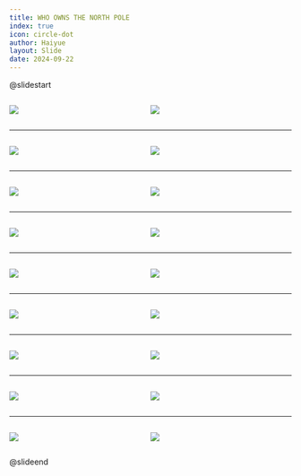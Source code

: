 ```yaml
---
title: WHO OWNS THE NORTH POLE
index: true
icon: circle-dot
author: Haiyue
layout: Slide
date: 2024-09-22
---
```

 
@slidestart

<div style="display:flex">
<div style="flex:1">

![](https://raw.githubusercontent.com/yclord/reading/refs/heads/master/english/Level-V/WHO%20OWNS%20THE%20NORTH%20POLE/001.webp)
</div>
<div style="flex:1">

![](https://raw.githubusercontent.com/yclord/reading/refs/heads/master/english/Level-V/WHO%20OWNS%20THE%20NORTH%20POLE/002.webp)
</div>
</div>

---

<div style="display:flex">
<div style="flex:1">

![](https://raw.githubusercontent.com/yclord/reading/refs/heads/master/english/Level-V/WHO%20OWNS%20THE%20NORTH%20POLE/003.webp)
</div>
<div style="flex:1">

![](https://raw.githubusercontent.com/yclord/reading/refs/heads/master/english/Level-V/WHO%20OWNS%20THE%20NORTH%20POLE/004.webp)
</div>
</div>

---

<div style="display:flex">
<div style="flex:1">

![](https://raw.githubusercontent.com/yclord/reading/refs/heads/master/english/Level-V/WHO%20OWNS%20THE%20NORTH%20POLE/005.webp)
</div>
<div style="flex:1">

![](https://raw.githubusercontent.com/yclord/reading/refs/heads/master/english/Level-V/WHO%20OWNS%20THE%20NORTH%20POLE/006.webp)
</div>
</div>

---

<div style="display:flex">
<div style="flex:1">

![](https://raw.githubusercontent.com/yclord/reading/refs/heads/master/english/Level-V/WHO%20OWNS%20THE%20NORTH%20POLE/007.webp)
</div>
<div style="flex:1">

![](https://raw.githubusercontent.com/yclord/reading/refs/heads/master/english/Level-V/WHO%20OWNS%20THE%20NORTH%20POLE/008.webp)
</div>
</div>

---

<div style="display:flex">
<div style="flex:1">

![](https://raw.githubusercontent.com/yclord/reading/refs/heads/master/english/Level-V/WHO%20OWNS%20THE%20NORTH%20POLE/009.webp)
</div>
<div style="flex:1">

![](https://raw.githubusercontent.com/yclord/reading/refs/heads/master/english/Level-V/WHO%20OWNS%20THE%20NORTH%20POLE/010.webp)
</div>
</div>

---

<div style="display:flex">
<div style="flex:1">

![](https://raw.githubusercontent.com/yclord/reading/refs/heads/master/english/Level-V/WHO%20OWNS%20THE%20NORTH%20POLE/011.webp)
</div>
<div style="flex:1">

![](https://raw.githubusercontent.com/yclord/reading/refs/heads/master/english/Level-V/WHO%20OWNS%20THE%20NORTH%20POLE/012.webp)
</div>
</div>

---

<div style="display:flex">
<div style="flex:1">

![](https://raw.githubusercontent.com/yclord/reading/refs/heads/master/english/Level-V/WHO%20OWNS%20THE%20NORTH%20POLE/013.webp)
</div>
<div style="flex:1">

![](https://raw.githubusercontent.com/yclord/reading/refs/heads/master/english/Level-V/WHO%20OWNS%20THE%20NORTH%20POLE/014.webp)
</div>
</div>

---

<div style="display:flex">
<div style="flex:1">

![](https://raw.githubusercontent.com/yclord/reading/refs/heads/master/english/Level-V/WHO%20OWNS%20THE%20NORTH%20POLE/015.webp)
</div>
<div style="flex:1">

![](https://raw.githubusercontent.com/yclord/reading/refs/heads/master/english/Level-V/WHO%20OWNS%20THE%20NORTH%20POLE/016.webp)
</div>
</div>

---

<div style="display:flex">
<div style="flex:1">

![](https://raw.githubusercontent.com/yclord/reading/refs/heads/master/english/Level-V/WHO%20OWNS%20THE%20NORTH%20POLE/017.webp)
</div>
<div style="flex:1">

![](https://raw.githubusercontent.com/yclord/reading/refs/heads/master/english/Level-V/WHO%20OWNS%20THE%20NORTH%20POLE/018.webp)
</div>
</div>

@slideend